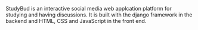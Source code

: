 StudyBud is an interactive social media web applcation platform for studying and having discussions.
It is built with the django framework in the backend and HTML, CSS and JavaScript in the front end.
